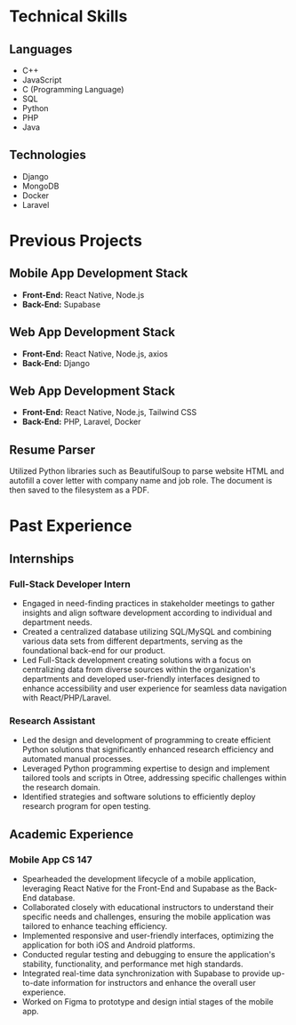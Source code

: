 # Technical Skills

## Languages

- C++
- JavaScript
- C (Programming Language)
- SQL
- Python
- PHP
- Java

## Technologies

- Django
- MongoDB
- Docker
- Laravel

# Previous Projects

## Mobile App Development Stack

- **Front-End:** React Native, Node.js
- **Back-End:** Supabase

## Web App Development Stack

- **Front-End:** React Native, Node.js, axios
- **Back-End:** Django

## Web App Development Stack

- **Front-End:** React Native, Node.js, Tailwind CSS
- **Back-End:** PHP, Laravel, Docker

## Resume Parser

Utilized Python libraries such as BeautifulSoup to parse website HTML and autofill a cover letter with company name and job role. The document is then saved to the filesystem as a PDF.

# Past Experience

## Internships

### Full-Stack Developer Intern

- Engaged in need-finding practices in stakeholder meetings to gather insights and align software development according to individual and department needs.
- Created a centralized database utilizing SQL/MySQL and combining various data sets from different departments, serving as the foundational back-end for our product.
- Led Full-Stack development creating solutions with a focus on centralizing data from diverse sources within the organization's departments and developed user-friendly interfaces designed to enhance accessibility and user experience for seamless data navigation with React/PHP/Laravel.

### Research Assistant

- Led the design and development of programming to create efficient Python solutions that significantly enhanced research efficiency and automated manual processes.
- Leveraged Python programming expertise to design and implement tailored tools and scripts in Otree, addressing specific challenges within the research domain.
- Identified strategies and software solutions to efficiently deploy research program for open testing.

## Academic Experience

### Mobile App CS 147

- Spearheaded the development lifecycle of a mobile application, leveraging React Native for the Front-End and Supabase as the Back-End database.
- Collaborated closely with educational instructors to understand their specific needs and challenges, ensuring the mobile application was tailored to enhance teaching efficiency.
- Implemented responsive and user-friendly interfaces, optimizing the application for both iOS and Android platforms.
- Conducted regular testing and debugging to ensure the application's stability, functionality, and performance met high standards.
- Integrated real-time data synchronization with Supabase to provide up-to-date information for instructors and enhance the overall user experience.
- Worked on Figma to prototype and design intial stages of the mobile app.

